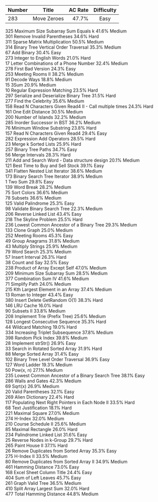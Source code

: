 
| Number | Title | AC Rate | Difficulty |
| ------ |:-----:| -------:|:----------:|
| 283    |    Move Zeroes       | 47.7%  |      Easy   |     
325        Maximum Size Subarray Sum Equals k         41.6%        Medium        
301        Remove Invalid Parentheses        34.6%        Hard        
311        Sparse Matrix Multiplication         50.5%        Medium        
314        Binary Tree Vertical Order Traversal         35.3%        Medium        
67        Add Binary        30.4%        Easy        
273        Integer to English Words        21.0%        Hard        
17        Letter Combinations of a Phone Number        32.4%        Medium        
278        First Bad Version        24.3%        Easy        
253        Meeting Rooms II         38.2%        Medium        
91        Decode Ways        18.8%        Medium        
15        3Sum        20.9%        Medium        
10        Regular Expression Matching        23.5%        Hard        
297        Serialize and Deserialize Binary Tree        31.5%        Hard        
277        Find the Celebrity         35.6%        Medium        
158        Read N Characters Given Read4 II - Call multiple times         24.3%        Hard        
161        One Edit Distance         30.5%        Medium        
200        Number of Islands        32.2%        Medium        
285        Inorder Successor in BST         36.2%        Medium        
76        Minimum Window Substring        23.8%        Hard        
157        Read N Characters Given Read4         29.4%        Easy        
282        Expression Add Operators        28.5%        Hard        
23        Merge k Sorted Lists        25.9%        Hard        
257        Binary Tree Paths        34.7%        Easy        
56        Merge Intervals        28.3%        Hard        
211        Add and Search Word - Data structure design        20.1%        Medium        
121        Best Time to Buy and Sell Stock        39.1%        Easy        
341        Flatten Nested List Iterator        38.6%        Medium        
173        Binary Search Tree Iterator        38.9%        Medium        
1        Two Sum        29.8%        Easy        
139        Word Break        28.2%        Medium        
75        Sort Colors        36.6%        Medium        
78        Subsets        36.6%        Medium        
125        Valid Palindrome        25.3%        Easy        
98        Validate Binary Search Tree        22.3%        Medium        
206        Reverse Linked List        43.4%        Easy        
218        The Skyline Problem        25.5%        Hard        
236        Lowest Common Ancestor of a Binary Tree        29.3%        Medium        
133        Clone Graph        25.0%        Medium        
252        Meeting Rooms         45.3%        Easy        
49        Group Anagrams        31.8%        Medium        
43        Multiply Strings        25.9%        Medium        
79        Word Search        25.3%        Medium        
57        Insert Interval        26.3%        Hard        
38        Count and Say        32.5%        Easy        
238        Product of Array Except Self        47.0%        Medium        
209        Minimum Size Subarray Sum        28.5%        Medium        
377        Combination Sum IV        41.6%        Medium        
71        Simplify Path        24.0%        Medium        
215        Kth Largest Element in an Array        37.4%        Medium        
13        Roman to Integer        43.4%        Easy        
380        Insert Delete GetRandom O(1)        38.3%        Hard        
146        LRU Cache        16.0%        Hard        
90        Subsets II        33.8%        Medium        
208        Implement Trie (Prefix Tree)        25.6%        Medium        
128        Longest Consecutive Sequence        35.3%        Hard        
44        Wildcard Matching        19.0%        Hard        
334        Increasing Triplet Subsequence        37.8%        Medium        
398        Random Pick Index        39.8%        Medium        
28        Implement strStr()        26.9%        Easy        
33        Search in Rotated Sorted Array        31.9%        Hard        
88        Merge Sorted Array        31.4%        Easy        
102        Binary Tree Level Order Traversal        36.9%        Easy        
127        Word Ladder        19.3%        Medium        
50        Pow(x, n)        27.1%        Medium        
235        Lowest Common Ancestor of a Binary Search Tree        38.1%        Easy        
286        Walls and Gates         42.3%        Medium        
69        Sqrt(x)        26.9%        Medium        
20        Valid Parentheses        32.1%        Easy        
269        Alien Dictionary         22.4%        Hard        
117        Populating Next Right Pointers in Each Node II        33.5%        Hard        
68        Text Justification        18.1%        Hard        
221        Maximal Square        27.0%        Medium        
274        H-Index        32.0%        Medium        
210        Course Schedule II        25.6%        Medium        
85        Maximal Rectangle        26.0%        Hard        
234        Palindrome Linked List        31.6%        Easy        
25        Reverse Nodes in k-Group        29.7%        Hard        
265        Paint House II         37.1%        Hard        
26        Remove Duplicates from Sorted Array        35.3%        Easy        
275        H-Index II        33.5%        Medium        
80        Remove Duplicates from Sorted Array II        34.9%        Medium        
461        Hamming Distance        73.0%        Easy        
168        Excel Sheet Column Title        24.4%        Easy        
404        Sum of Left Leaves        45.7%        Easy        
261        Graph Valid Tree         36.5%        Medium        
410        Split Array Largest Sum        32.0%        Hard        
477        Total Hamming Distance        44.8%        Medium 
